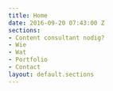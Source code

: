 ```yaml
---
title: Home
date: 2016-09-20 07:43:00 Z
sections:
- Content consultant nodig?
- Wie
- Wat
- Portfolio
- Contact
layout: default.sections
---
```


